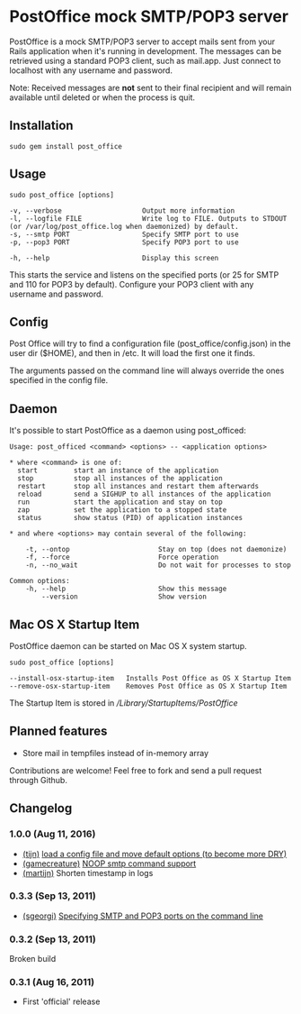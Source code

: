 PostOffice mock SMTP/POP3 server
================================

PostOffice is a mock SMTP/POP3 server to accept mails sent from your Rails application when it's running in development. The messages can be retrieved using a standard POP3 client, such as mail.app. Just connect to localhost with any username and password.

Note: Received messages are **not** sent to their final recipient and will remain available until deleted or when the process is quit.

Installation
------------

    sudo gem install post_office

Usage
-----

    sudo post_office [options]
    
    -v, --verbose                    Output more information
    -l, --logfile FILE               Write log to FILE. Outputs to STDOUT (or /var/log/post_office.log when daemonized) by default.
    -s, --smtp PORT                  Specify SMTP port to use
    -p, --pop3 PORT                  Specify POP3 port to use
    
    -h, --help                       Display this screen

This starts the service and listens on the specified ports (or 25 for SMTP and 110 for POP3 by default). Configure your POP3 client with any username and password.

Config
------

Post Office will try to find a configuration file (post_office/config.json) in the user dir ($HOME), and then in /etc. It will load the first one it finds.

The arguments passed on the command line will always override the ones specified in the config file. 

Daemon
------

It's possible to start PostOffice as a daemon using post_officed:

    Usage: post_officed <command> <options> -- <application options>

    * where <command> is one of:
      start         start an instance of the application
      stop          stop all instances of the application
      restart       stop all instances and restart them afterwards
      reload        send a SIGHUP to all instances of the application
      run           start the application and stay on top
      zap           set the application to a stopped state
      status        show status (PID) of application instances

    * and where <options> may contain several of the following:

        -t, --ontop                      Stay on top (does not daemonize)
        -f, --force                      Force operation
        -n, --no_wait                    Do not wait for processes to stop

    Common options:
        -h, --help                       Show this message
            --version                    Show version

Mac OS X Startup Item
---------------------

PostOffice daemon can be started on Mac OS X system startup.

    sudo post_office [options]

    --install-osx-startup-item   Installs Post Office as OS X Startup Item
    --remove-osx-startup-item    Removes Post Office as OS X Startup Item

The Startup Item is stored in */Library/StartupItems/PostOffice*

Planned features
----------------

* Store mail in tempfiles instead of in-memory array

Contributions are welcome! Feel free to fork and send a pull request through Github.

## Changelog

### 1.0.0 (Aug 11, 2016)

* [(tijn)](https://github.com/tijn) [load a config file and move default options (to become more DRY)](https://github.com/bluerail/post_office/pull/5)
* [(gamecreature)](https://github.com/gamecreature) [NOOP smtp command support](https://github.com/bluerail/post_office/pull/4)
* [(martijn)](https://github.com/martijn) Shorten timestamp in logs

### 0.3.3 (Sep 13, 2011)

* [(sgeorgi)](https://github.com/sgeorgi) [Specifying SMTP and POP3 ports on the command line](https://github.com/bluerail/post_office/pull/2)

### 0.3.2 (Sep 13, 2011)

Broken build

### 0.3.1 (Aug 16, 2011)

* First 'official' release
